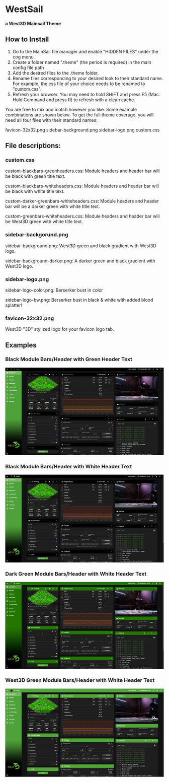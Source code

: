 # WestSail 
#### a West3D Mainsail Theme

## How to Install

1. Go to the MainSail file manager and enable "HIDDEN FILES" under the cog menu.
2. Create a folder named ".theme" (the period is required) in the main config file path
3. Add the desired files to the .theme folder.  
4. Rename files corresponding to your desired look to their standard name.  For example, the css file of your choice needs to be renamed to "custom.css".
5. Refresh your browser.  You may need to hold SHIFT and press F5 (Mac: Hold Command and press R) to refresh with a clean cache. 

You are free to mix and match however you like.  Some example combinations are shown below.  To get the full theme coverage, you will need all four files with their standard names:

favicon-32x32.png
sidebar-background.png
sidebar-logo.png
custom.css

## File descriptions:

### custom.css

custom-blackbars-greenheaders.css: Module headers and header bar will be black with green title text.

custom-blackbars-whiteheaders.css: Module headers and header bar will be black with white title text.

custom-darker-greenbars-whiteheaders.css: Module headers and header bar will be a darker green with white title text.

custom-greenbars-whiteheaders.css: Module headers and header bar will be West3D green with white title text.

### sidebar-backgorund.png

sidebar-background.png: West3D green and black gradient with West3D logo.

sidebar-background-darker.png: A darker green and black gradient with West3D logo.

### sidebar-logo.png

sidebar-logo-color.png: Berserker bust in color

sidebar-logo-bw.png: Berserker bust in black & white with added blood splatter!

### favicon-32x32.png

West3D "3D" stylized logo for your favicon logo tab.  

## Examples

### Black Module Bars/Header with Green Header Text
![West3D Green Module Bars/Header with White Header Text](https://github.com/oogoom/Voron-Mods/blob/main/Themes/Mainsail%20-%20West3D/greenJustRight.jpg)

### Black Module Bars/Header with White Header Text
![West3D Green Module Bars/Header with White Header Text](https://github.com/oogoom/Voron-Mods/blob/main/Themes/Mainsail%20-%20West3D/greenLight.jpg)

### Dark Green Module Bars/Header with White Header Text
![West3D Green Module Bars/Header with White Header Text](https://github.com/oogoom/Voron-Mods/blob/main/Themes/Mainsail%20-%20West3D/greenDarkerHeavy.jpg)

### West3D Green Module Bars/Header with White Header Text
![West3D Green Module Bars/Header with White Header Text](https://github.com/oogoom/Voron-Mods/blob/main/Themes/Mainsail%20-%20West3D/greenHeavy.jpg)
